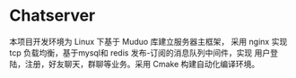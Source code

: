 # Chatserver
本项目开发环境为 Linux 下基于 Muduo 库建立服务器主框架， 采用 nginx 实现 tcp 负载均衡，基于mysql和 redis 发布-订阅的消息队列中间件，实现 用户登陆，注册，好友聊天，群聊等业务。采用 Cmake 构建自动化编译环境。
